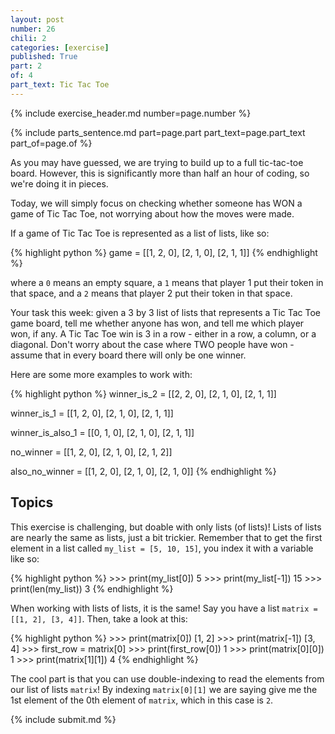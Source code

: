 ```yaml
---
layout: post
number: 26
chili: 2
categories: [exercise]
published: True
part: 2
of: 4
part_text: Tic Tac Toe
---
```


{% include exercise_header.md number=page.number %}

{% include parts_sentence.md part=page.part part_text=page.part_text part_of=page.of %}

As you may have guessed, we are trying to build up to a full tic-tac-toe board. However, this is significantly more than half an hour of coding, so we're doing it in pieces.

Today, we will simply focus on checking whether someone has WON a game of Tic Tac Toe, not worrying about how the moves were made.

If a game of Tic Tac Toe is represented as a list of lists, like so:

{% highlight python %}
game = [[1, 2, 0],
	[2, 1, 0],
	[2, 1, 1]]
{% endhighlight %}

where a `0` means an empty square, a `1` means that player 1 put their token in that space, and a `2` means that player 2 put their token in that space.

Your task this week: given a 3 by 3 list of lists that represents a Tic Tac Toe game board, tell me whether anyone has won, and tell me which player won, if any. A Tic Tac Toe win is 3 in a row - either in a row, a column, or a diagonal. Don't worry about the case where TWO people have won - assume that in every board there will only be one winner.

Here are some more examples to work with: 

{% highlight python %}
winner_is_2 = [[2, 2, 0],
	[2, 1, 0],
	[2, 1, 1]]

winner_is_1 = [[1, 2, 0],
	[2, 1, 0],
	[2, 1, 1]]

winner_is_also_1 = [[0, 1, 0],
	[2, 1, 0],
	[2, 1, 1]]

no_winner = [[1, 2, 0],
	[2, 1, 0],
	[2, 1, 2]]

also_no_winner = [[1, 2, 0],
	[2, 1, 0],
	[2, 1, 0]]
{% endhighlight %}

## Topics

This exercise is challenging, but doable with only lists (of lists)! Lists of lists are nearly the same as lists, just a bit trickier. Remember that to get the first element in a list called `my_list = [5, 10, 15]`, you index it with a variable like so: 

{% highlight python %}
	>>> print(my_list[0])
	5
	>>> print(my_list[-1])
	15
	>>> print(len(my_list))
	3
{% endhighlight %}

When working with lists of lists, it is the same! Say you have a list `matrix = [[1, 2], [3, 4]]`. Then, take a look at this: 

{% highlight python %}
	>>> print(matrix[0])
	[1, 2]
	>>> print(matrix[-1])
	[3, 4]
	>>> first_row = matrix[0]
	>>> print(first_row[0])
	1
	>>> print(matrix[0][0])
	1
	>>> print(matrix[1][1])
	4
{% endhighlight %}

The cool part is that you can use double-indexing to read the elements from our list of lists `matrix`! By indexing `matrix[0][1]` we are saying give me the 1st element of the 0th element of `matrix`, which in this case is `2`.

{% include submit.md %}